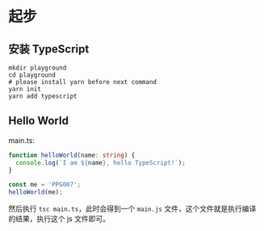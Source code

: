 # 起步

## 安装 TypeScript

```shell
mkdir playground
cd playground
# please install yarn before next command
yarn init
yarn add typescript
```

## Hello World

main.ts:

```ts
function helloWorld(name: string) {
  console.log(`I am ${name}, hello TypeScript!`);
}

const me = 'PPG007';
helloWorld(me);
```

然后执行 `tsc main.ts`，此时会得到一个 `main.js` 文件，这个文件就是执行编译的结果，执行这个 js 文件即可。
